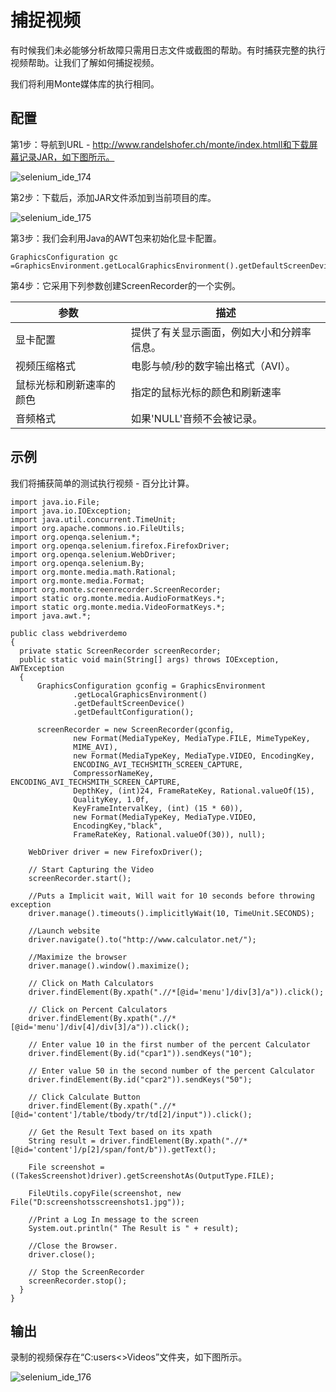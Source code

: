 # 捕捉视频

有时候我们未必能够分析故障只需用日志文件或截图的帮助。有时捕获完整的执行视频帮助。让我们了解如何捕捉视频。

我们将利用Monte媒体库的执行相同。

## 配置

第1步：导航到URL - http://www.randelshofer.ch/monte/index.htmll和下载屏幕记录JAR，如下图所示。

![selenium_ide_174](http://www.yiibai.com/uploads/allimg/140928/201Q13325-0.jpg)

第2步：下载后，添加JAR文件添加到当前项目的库。

![selenium_ide_175](http://www.yiibai.com/uploads/allimg/140928/201Q14T9-1.jpg)

第3步：我们会利用Java的AWT包来初始化显卡配置。

```
GraphicsConfiguration gc =GraphicsEnvironment.getLocalGraphicsEnvironment().getDefaultScreenDevice().getDefaultConfiguration();
```

第4步：它采用下列参数创建ScreenRecorder的一个实例。

| 参数           | 描述                    |
| ------------ | --------------------- |
| 显卡配置         | 提供了有关显示画面，例如大小和分辨率信息。 |
| 视频压缩格式       | 电影与帧/秒的数字输出格式（AVI）。   |
| 鼠标光标和刷新速率的颜色 | 指定的鼠标光标的颜色和刷新速率       |
| 音频格式         | 如果'NULL'音频不会被记录。      |

## 示例

我们将捕获简单的测试执行视频 - 百分比计算。

```
import java.io.File;
import java.io.IOException;
import java.util.concurrent.TimeUnit;
import org.apache.commons.io.FileUtils;
import org.openqa.selenium.*;
import org.openqa.selenium.firefox.FirefoxDriver;
import org.openqa.selenium.WebDriver;
import org.openqa.selenium.By;
import org.monte.media.math.Rational;
import org.monte.media.Format;
import org.monte.screenrecorder.ScreenRecorder;
import static org.monte.media.AudioFormatKeys.*;
import static org.monte.media.VideoFormatKeys.*;
import java.awt.*;

public class webdriverdemo
{
  private static ScreenRecorder screenRecorder;
  public static void main(String[] args) throws IOException, AWTException
  {
	  GraphicsConfiguration gconfig = GraphicsEnvironment
			  .getLocalGraphicsEnvironment()
			  .getDefaultScreenDevice()
			  .getDefaultConfiguration();
	  
	  screenRecorder = new ScreenRecorder(gconfig,
			  new Format(MediaTypeKey, MediaType.FILE, MimeTypeKey,
			  MIME_AVI),
			  new Format(MediaTypeKey, MediaType.VIDEO, EncodingKey,
			  ENCODING_AVI_TECHSMITH_SCREEN_CAPTURE,
			  CompressorNameKey, ENCODING_AVI_TECHSMITH_SCREEN_CAPTURE,
			  DepthKey, (int)24, FrameRateKey, Rational.valueOf(15),
			  QualityKey, 1.0f,
			  KeyFrameIntervalKey, (int) (15 * 60)),
			  new Format(MediaTypeKey, MediaType.VIDEO,
			  EncodingKey,"black",
			  FrameRateKey, Rational.valueOf(30)), null);
	
	WebDriver driver = new FirefoxDriver();
	
    // Start Capturing the Video
	screenRecorder.start();
	
    //Puts a Implicit wait, Will wait for 10 seconds before throwing exception
	driver.manage().timeouts().implicitlyWait(10, TimeUnit.SECONDS);

    //Launch website
	driver.navigate().to("http://www.calculator.net/");
	
	//Maximize the browser
	driver.manage().window().maximize();

    // Click on Math Calculators
	driver.findElement(By.xpath(".//*[@id='menu']/div[3]/a")).click();
  
    // Click on Percent Calculators
	driver.findElement(By.xpath(".//*[@id='menu']/div[4]/div[3]/a")).click();

	// Enter value 10 in the first number of the percent Calculator
    driver.findElement(By.id("cpar1")).sendKeys("10");

    // Enter value 50 in the second number of the percent Calculator
    driver.findElement(By.id("cpar2")).sendKeys("50");
    
    // Click Calculate Button
    driver.findElement(By.xpath(".//*[@id='content']/table/tbody/tr/td[2]/input")).click();

    // Get the Result Text based on its xpath
    String result = driver.findElement(By.xpath(".//*[@id='content']/p[2]/span/font/b")).getText();
    
    File screenshot = ((TakesScreenshot)driver).getScreenshotAs(OutputType.FILE);
	
	FileUtils.copyFile(screenshot, new File("D:screenshotsscreenshots1.jpg"));	
	
	//Print a Log In message to the screen
    System.out.println(" The Result is " + result);
    
	//Close the Browser.
    driver.close(); 
    
    // Stop the ScreenRecorder
    screenRecorder.stop();
  }
}
```

## 输出

录制的视频保存在“C:users<<UserName>>Videos”文件夹，如下图所示。

![selenium_ide_176](http://www.yiibai.com/uploads/allimg/140928/201Q1EW-2.jpg)